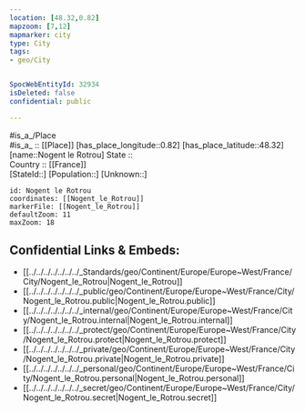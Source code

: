 ```yaml
---
location: [48.32,0.82] 
mapzoom: [7,12] 
mapmarker: city 
type: City
tags:
- geo/City


SpocWebEntityId: 32934
isDeleted: false
confidential: public

---
```

#is_a_/Place  
#is_a_ :: [[Place]] 
[has_place_longitude::0.82] 
[has_place_latitude::48.32] 
[name::Nogent le Rotrou] 
State ::  
Country :: [[France]]  
[StateId::] 
[Population::] 
[Unknown::] 


```leaflet
id: Nogent le Rotrou
coordinates: [[Nogent_le_Rotrou]] 
markerFile: [[Nogent_le_Rotrou]] 
defaultZoom: 11 
maxZoom: 18
```


## Confidential Links & Embeds: 
- [[../../../../../../../_Standards/geo/Continent/Europe/Europe~West/France/City/Nogent_le_Rotrou|Nogent_le_Rotrou]] 
- [[../../../../../../../_public/geo/Continent/Europe/Europe~West/France/City/Nogent_le_Rotrou.public|Nogent_le_Rotrou.public]] 
- [[../../../../../../../_internal/geo/Continent/Europe/Europe~West/France/City/Nogent_le_Rotrou.internal|Nogent_le_Rotrou.internal]] 
- [[../../../../../../../_protect/geo/Continent/Europe/Europe~West/France/City/Nogent_le_Rotrou.protect|Nogent_le_Rotrou.protect]] 
- [[../../../../../../../_private/geo/Continent/Europe/Europe~West/France/City/Nogent_le_Rotrou.private|Nogent_le_Rotrou.private]] 
- [[../../../../../../../_personal/geo/Continent/Europe/Europe~West/France/City/Nogent_le_Rotrou.personal|Nogent_le_Rotrou.personal]] 
- [[../../../../../../../_secret/geo/Continent/Europe/Europe~West/France/City/Nogent_le_Rotrou.secret|Nogent_le_Rotrou.secret]] 
